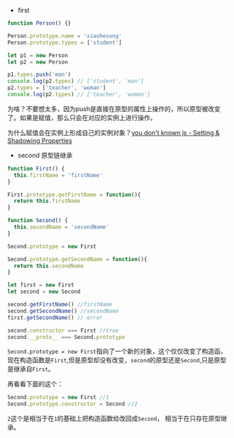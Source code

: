 - first

```javascript
function Person() {}

Person.prototype.name = 'xiaohesong'
Person.prototype.types = ['student']

let p1 = new Person
let p2 = new Person

p1.types.push('man')
console.log(p2.types) // ['student', 'man']
p2.types = ['teacher', 'woman']
console.log(p2.types) // ['teacher', 'woman']
```

为啥？不要想太多，因为push是直接在原型的属性上操作的，所以原型被改变了。如果是赋值，那么只会在对应的实例上进行操作。

为什么赋值会在实例上形成自己的实例对象？[you don't known js - Setting & Shadowing Properties](https://github.com/getify/You-Dont-Know-JS/blob/master/this%20%26%20object%20prototypes/ch5.md#setting--shadowing-properties)

- second 原型链继承

```javascript
function First() {
  this.firstName = 'firstName'
}

First.prototype.getFirstName = function(){
  return this.firstName
}

function Second() {
  this.secondName = 'secondName'
}

Second.prototype = new First

Second.prototype.getSecondName = function(){
  return this.secondName
}

let first = new First
let second = new Second

second.getFirstName() //firstName
second.getSecondName() //secondName
first.getSecondName() // error

second.constructor === First //true
second.__proto__ === Second.prototype
```

 
`Second.prototype = new First`指向了一个新的对象，这个仅仅改变了构造函，现在构造函数是`First`,但是原型却没有改变，`second`的原型还是`Second`,只是原型是继承自`First`。

再看看下面的这个：

```javascript
Second.prototype = new First //1
Second.prototype.constructor = Second //2
```
`2`这个是相当于在`1`的基础上把构造函数给改回成`Second`， 相当于在只存在原型继承。


